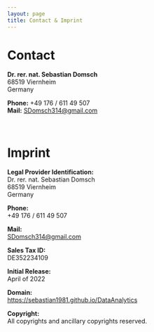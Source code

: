 ```yaml
---
layout: page
title: Contact & Imprint
---
```


# **Contact**

**Dr. rer. nat. Sebastian Domsch**\
68519 Viernheim\
Germany

**Phone:** +49 176 / 611 49 507\
**Mail:** SDomsch314@gmail.com



&nbsp;


# **Imprint**

**Legal Provider Identification:**\
Dr. rer. nat. Sebastian Domsch\
68519 Viernheim\
Germany

**Phone:**\
+49 176 / 611 49 507

**Mail:**\
SDomsch314@gmail.com

**Sales Tax ID:**\
DE352234109

**Initial Release:**\
April of 2022

**Domain:**\
https://sebastian1981.github.io/DataAnalytics

**Copyright:**\
All copyrights and ancillary copyrights reserved.